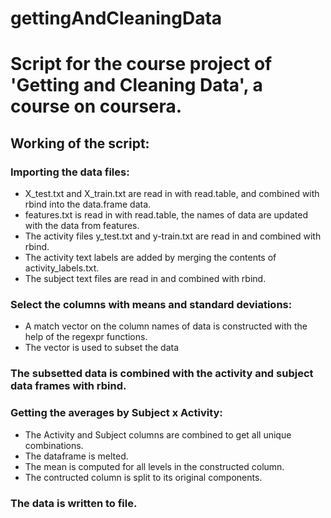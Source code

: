 gettingAndCleaningData
======================

# Script for the course project of 'Getting and Cleaning Data', a course on coursera.

## Working of the script:
### Importing the data files:
- X_test.txt and X_train.txt are read in with read.table, and combined with rbind into the data.frame data.
- features.txt is read in with read.table, the names of data are updated with the data from features.
- The activity files y_test.txt and y-train.txt are read in and combined with rbind.
- The activity text labels are added by merging the contents of activity_labels.txt.
- The subject text files are read in and combined with rbind.
### Select the columns with means and standard deviations:
- A match vector on the column names of data is constructed with the help of the regexpr functions.
- The vector is used to subset the data
### The subsetted data is combined with the activity and subject data frames with rbind.
### Getting the averages by Subject x Activity:
- The Activity and Subject columns are combined to get all unique combinations.
- The dataframe is melted.
- The mean is computed for all levels in the constructed column.
- The contructed column is split to its original components.
### The data is written to file.


